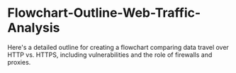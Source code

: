 # Flowchart-Outline-Web-Traffic-Analysis
Here's a detailed outline for creating a flowchart comparing data travel over HTTP vs. HTTPS, including vulnerabilities and the role of firewalls and proxies.
